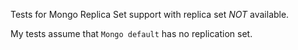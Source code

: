Tests for Mongo Replica Set support with replica set *NOT* available. 

My tests assume that `Mongo default` has no replication set.